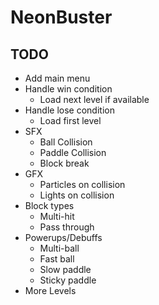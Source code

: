 # NeonBuster


## TODO

* Add main menu
* Handle win condition
    * Load next level if available
* Handle lose condition
    * Load first level
* SFX
    * Ball Collision
    * Paddle Collision
    * Block break
* GFX
    * Particles on collision
    * Lights on collision
* Block types
    * Multi-hit
    * Pass through
* Powerups/Debuffs
    * Multi-ball
    * Fast ball
    * Slow paddle
    * Sticky paddle
* More Levels
